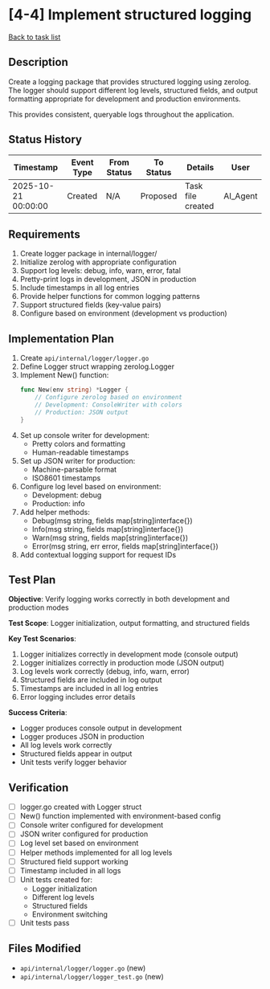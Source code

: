 # [4-4] Implement structured logging

[Back to task list](./tasks.md)

## Description

Create a logging package that provides structured logging using zerolog. The logger should support different log levels, structured fields, and output formatting appropriate for development and production environments.

This provides consistent, queryable logs throughout the application.

## Status History

| Timestamp | Event Type | From Status | To Status | Details | User |
|-----------|------------|-------------|-----------|---------|------|
| 2025-10-21 00:00:00 | Created | N/A | Proposed | Task file created | AI_Agent |

## Requirements

1. Create logger package in internal/logger/
2. Initialize zerolog with appropriate configuration
3. Support log levels: debug, info, warn, error, fatal
4. Pretty-print logs in development, JSON in production
5. Include timestamps in all log entries
6. Provide helper functions for common logging patterns
7. Support structured fields (key-value pairs)
8. Configure based on environment (development vs production)

## Implementation Plan

1. Create `api/internal/logger/logger.go`
2. Define Logger struct wrapping zerolog.Logger
3. Implement New() function:
   ```go
   func New(env string) *Logger {
       // Configure zerolog based on environment
       // Development: ConsoleWriter with colors
       // Production: JSON output
   }
   ```
4. Set up console writer for development:
   - Pretty colors and formatting
   - Human-readable timestamps
5. Set up JSON writer for production:
   - Machine-parsable format
   - ISO8601 timestamps
6. Configure log level based on environment:
   - Development: debug
   - Production: info
7. Add helper methods:
   - Debug(msg string, fields map[string]interface{})
   - Info(msg string, fields map[string]interface{})
   - Warn(msg string, fields map[string]interface{})
   - Error(msg string, err error, fields map[string]interface{})
8. Add contextual logging support for request IDs

## Test Plan

**Objective**: Verify logging works correctly in both development and production modes

**Test Scope**: Logger initialization, output formatting, and structured fields

**Key Test Scenarios**:
1. Logger initializes correctly in development mode (console output)
2. Logger initializes correctly in production mode (JSON output)
3. Log levels work correctly (debug, info, warn, error)
4. Structured fields are included in log output
5. Timestamps are included in all log entries
6. Error logging includes error details

**Success Criteria**:
- Logger produces console output in development
- Logger produces JSON in production
- All log levels work correctly
- Structured fields appear in output
- Unit tests verify logger behavior

## Verification

- [ ] logger.go created with Logger struct
- [ ] New() function implemented with environment-based config
- [ ] Console writer configured for development
- [ ] JSON writer configured for production
- [ ] Log level set based on environment
- [ ] Helper methods implemented for all log levels
- [ ] Structured field support working
- [ ] Timestamp included in all logs
- [ ] Unit tests created for:
  - Logger initialization
  - Different log levels
  - Structured fields
  - Environment switching
- [ ] Unit tests pass

## Files Modified

- `api/internal/logger/logger.go` (new)
- `api/internal/logger/logger_test.go` (new)


